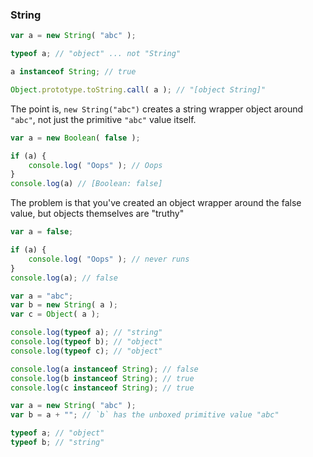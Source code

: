 ### String
```js
var a = new String( "abc" );

typeof a; // "object" ... not "String"

a instanceof String; // true

Object.prototype.toString.call( a ); // "[object String]"
```
The point is, `new String("abc")` creates a string wrapper object around `"abc"`, not just the primitive `"abc"` value itself.

```js
var a = new Boolean( false );

if (a) {
    console.log( "Oops" ); // Oops
}
console.log(a) // [Boolean: false]
```
The problem is that you've created an object wrapper around the false value, but objects themselves are "truthy"
```js
var a = false;

if (a) {
    console.log( "Oops" ); // never runs
}
console.log(a); // false
```
```js
var a = "abc";
var b = new String( a );
var c = Object( a );

console.log(typeof a); // "string"
console.log(typeof b); // "object"
console.log(typeof c); // "object"

console.log(a instanceof String); // false
console.log(b instanceof String); // true
console.log(c instanceof String); // true
```
```js
var a = new String( "abc" );
var b = a + ""; // `b` has the unboxed primitive value "abc"

typeof a; // "object"
typeof b; // "string"
```
